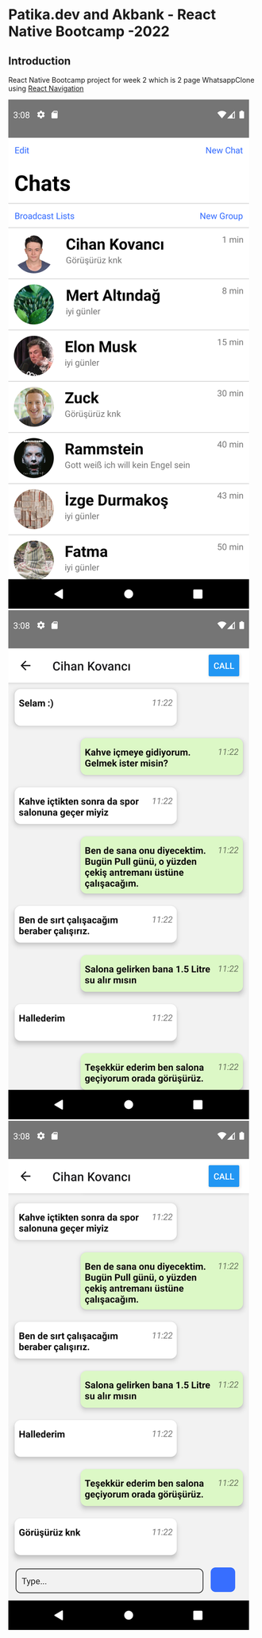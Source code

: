 # Patika.dev and Akbank - React Native Bootcamp -2022

## Introduction
React Native Bootcamp project for week 2 which is 2 page WhatsappClone using [React Navigation](https://reactnavigation.org/)


![Chats Screen](https://github.com/patika-218-akbank-reactnative-bootcamp/assignment-2-cihankovanci/blob/main/Image/ChatList.png)
![Message Screen 1](https://github.com/patika-218-akbank-reactnative-bootcamp/assignment-2-cihankovanci/blob/main/Image/MessagesScreen1.png)
![Message Screen 2](https://github.com/patika-218-akbank-reactnative-bootcamp/assignment-2-cihankovanci/blob/main/Image/MessagesScreen2.png)

